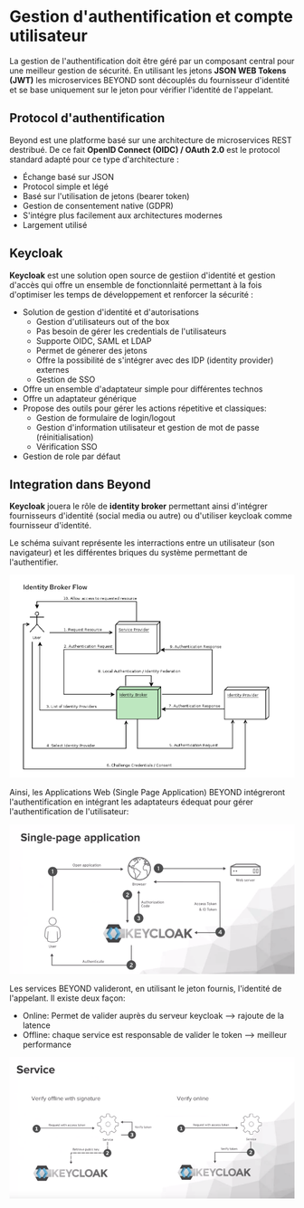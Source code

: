 # Gestion d'authentification et compte utilisateur

La gestion de l'authentification doit être géré par un composant central pour une meilleur gestion de sécurité. 
En utilisant les jetons **JSON WEB Tokens (JWT)** les microservices BEYOND sont découplés du fournisseur d'identité et se base uniquement sur le jeton pour vérifier l'identité de l'appelant.   

## Protocol d'authentification

Beyond est une platforme basé sur une architecture de microservices REST destribué. De ce fait **OpenID Connect (OIDC) / OAuth 2.0** est le protocol standard adapté pour ce type d'architecture : 
  * Échange basé sur JSON
  * Protocol simple et légé 
  * Basé sur l'utilisation de jetons (bearer token)
  * Gestion de consentement native (GDPR)
  * S'intégre plus facilement aux architectures modernes
  * Largement utilisé

## Keycloak

**Keycloak** est une solution open source de gestiion d'identité et gestion d'accès qui offre un ensemble de fonctionnlaité permettant à la fois d'optimiser les temps de développement et renforcer la sécurité : 
* Solution de gestion d'identité et d'autorisations
  * Gestion d'utilisateurs out of the box
  * Pas besoin de gérer les credentials de l'utilisateurs
  * Supporte OIDC, SAML et LDAP
  * Permet de génerer des jetons
  * Offre la possibilité de s'intégrer avec des IDP (identity provider) externes
  * Gestion de SSO
* Offre un ensemble d'adaptateur simple pour différentes technos
* Offre un adaptateur générique
* Propose des outils pour gérer les actions répetitive et classiques:
  * Gestion de formulaire de login/logout
  * Gestion d'information utilisateur et gestion de mot de passe (réinitialisation)
  * Vérification SSO
* Gestion de role par défaut

## Integration dans Beyond

**Keycloak** jouera le rôle de **identity broker** permettant ainsi d'intégrer fournisseurs d'identité (social media ou autre) ou d'utiliser keycloak comme fournisseur d'identité. 

Le schéma suivant représente les interractions entre un utilisateur (son navigateur) et les différentes briques du système permettant de l'authentifier.

![Identity Broker Flow](./images/09100.IdentityBrokerFlow.png)


Ainsi, les Applications Web (Single Page Application) BEYOND intégreront l'authentification en intégrant les adaptateurs édequat pour gérer l'authentification de l'utilisateur:

![SPA Authentication Flow](./images/09200.SPAAuthFlow.png)

Les services BEYOND valideront, en utilisant le jeton fournis, l'identité de l'appelant. Il existe deux façon: 

  * Online: Permet de valider auprès du serveur keycloak --> rajoute de la latence
  * Offline: chaque service est responsable de valider le token --> meilleur performance

![Service Authentication Flow](./images/09300.ServiceVerificationFlow.png)

